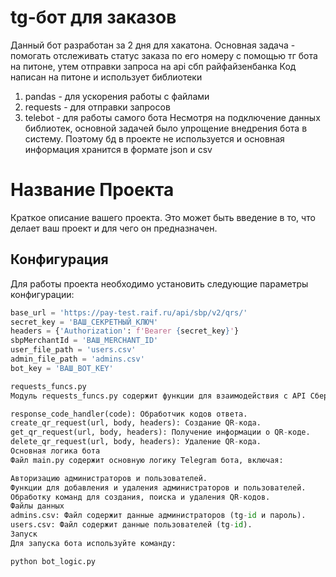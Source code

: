 # tg-бот для заказов
Данный бот разработан за 2 дня для хакатона.
Основная задача - помогать отслеживать статус заказа по его номеру с помощью тг бота на питоне, утем отправки запроса на api сбп райфайзенбанка
Код написан на питоне и использует библиотеки
1) pandas - для ускорения работы с файлами
2) requests - для отправки запросов
3) telebot - для работы самого бота
Несмотря на подключение данных библиотек, основной задачей было упрощение внедрения бота в систему. Поэтому бд в проекте не используется и основная информация хранится в формате json и csv

# Название Проекта

Краткое описание вашего проекта. Это может быть введение в то, что делает ваш проект и для чего он предназначен.

## Конфигурация

Для работы проекта необходимо установить следующие параметры конфигурации:

```python
base_url = 'https://pay-test.raif.ru/api/sbp/v2/qrs/'
secret_key = 'ВАШ_СЕКРЕТНЫЙ_КЛЮЧ'
headers = {'Authorization': f'Bearer {secret_key}'}
sbpMerchantId = 'ВАШ_MERCHANT_ID'
user_file_path = 'users.csv'
admin_file_path = 'admins.csv'
bot_key = 'ВАШ_BOT_KEY'

requests_funcs.py
Модуль requests_funcs.py содержит функции для взаимодействия с API Сбербанка:

response_code_handler(code): Обработчик кодов ответа.
create_qr_request(url, body, headers): Создание QR-кода.
get_qr_request(url, body, headers): Получение информации о QR-коде.
delete_qr_request(url, body, headers): Удаление QR-кода.
Основная логика бота
Файл main.py содержит основную логику Telegram бота, включая:

Авторизацию администраторов и пользователей.
Функции для добавления и удаления администраторов и пользователей.
Обработку команд для создания, поиска и удаления QR-кодов.
Файлы данных
admins.csv: Файл содержит данные администраторов (tg-id и пароль).
users.csv: Файл содержит данные пользователей (tg-id).
Запуск
Для запуска бота используйте команду:

python bot_logic.py
